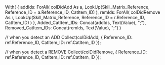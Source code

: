 With(
    {
        addIds: ForAll(
                    colDidAdd As a,
                    LookUp(Skill_Matrix_Reference, Reference_ID = a.Reference_ID, CatItem_ID)
                ),
        remIds: ForAll(
                    colDidRemove As r,
                    LookUp(Skill_Matrix_Reference, Reference_ID = r.Reference_ID, CatItem_ID)
                )
    },
    Added_CatItem_IDs:   Concat(addIds, Text(Value), ";"),
    Removed_CatItem_IDs: Concat(remIds, Text(Value), ";")
)




// when you detect an ADD
Collect(colDidAdd, { Reference_ID: ref.Reference_ID, CatItem_ID: ref.CatItem_ID });

// when you detect a REMOVE
Collect(colDidRemove, { Reference_ID: ref.Reference_ID, CatItem_ID: ref.CatItem_ID });
